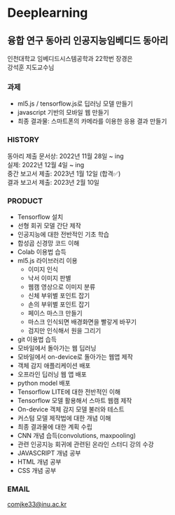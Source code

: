 # Deeplearning
## 융합 연구 동아리 인공지능임베디드 동아리 ##

인천대학교 임베디드시스템공학과 22학번 장경은  
강석훈 지도교수님

### 과제 ###  
- ml5.js / tensorflow.js로 딥러닝 모델 만들기  
- javascript 기반의 모바일 웹 만들기  
- 최종 결과물: 스마트폰의 카메라를 이용한 응용 결과 만들기

### HISTORY ###
동아리 제출 문서상: 2022년 11월 28일 ~ ing  
실제: 2022년 12월 4일 ~ ing  
중간 보고서 제출: 2023년 1월 12일 (합격✅)  
결과 보고서 제출: 2023년 2월 10일

### PRODUCT ###
- Tensorflow 설치
- 선형 회귀 모델 간단 제작
- 인공지능에 대한 전반적인 기초 학습
- 합성곱 신경망 코드 이해
- Colab 이용법 습득
- ml5.js 라이브러리 이용
  - 이미지 인식
  - 낙서 이미지 판별
  - 웹캠 영상으로 이미지 분류
  - 신체 부위별 포인트 잡기
  - 손의 부위별 포인트 잡기
  - 페이스 마스크 만들기
  - 마스크 인식되면 배경화면을 빨갛게 바꾸기
  - 검지만 인식해서 원을 그리기
- git 이용법 습득
- 모바일에서 돌아가는 웹 딥러닝
- 모바일에서 on-device로 돌아가는 웹앱 제작
- 객체 감지 애플리케이션 배포
- 오프라인 딥러닝 웹 앱 배포
- python model 배포
- Tensorflow LITE에 대한 전반적인 이해
- Tensorflow 모델 활용해서 스마트 웹캠 제작
- On-device 객체 감지 모델 불러와 테스트
- 커스텀 모델 제작법에 대한 개념 이해
- 최종 결과물에 대한 계획 수립
- CNN 개념 습득(convolutions, maxpooling)
- 관련 인공지능 회귀에 관련된 온라인 스터디 강의 수강
- JAVASCRIPT 개념 공부
- HTML 개념 공부
- CSS 개념 공부

### EMAIL ###
<comjke33@inu.ac.kr>
